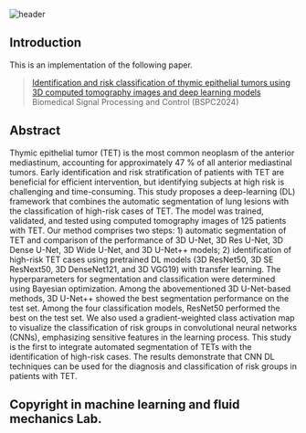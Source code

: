 ![header](https://capsule-render.vercel.app/api?type=venom&text=Thymoma%20Segmentation&fontAlign=50&fontAlignY=50&fontSize=40&color=0:FBC2EB,100:A6C1EE&fontColor=white)


## Introduction
This is an implementation of the following paper.
> [Identification and risk classification of thymic epithelial tumors using 3D computed tomography images and deep learning models](https://www.sciencedirect.com/science/article/pii/S1746809424005317)
 Biomedical Signal Processing and Control (BSPC2024)

## Abstract
Thymic epithelial tumor (TET) is the most common neoplasm of the anterior mediastinum, accounting for approximately 47 % of all anterior mediastinal tumors. Early identification and risk stratification of patients with TET are beneficial for efficient intervention, but identifying subjects at high risk is challenging and time-consuming. This study proposes a deep-learning (DL) framework that combines the automatic segmentation of lung lesions with the classification of high-risk cases of TET. The model was trained, validated, and tested using computed tomography images of 125 patients with TET. Our method comprises two steps: 1) automatic segmentation of TET and comparison of the performance of 3D U-Net, 3D Res U-Net, 3D Dense U-Net, 3D Wide U-Net, and 3D U-Net++ models; 2) identification of high-risk TET cases using pretrained DL models (3D ResNet50, 3D SE ResNext50, 3D DenseNet121, and 3D VGG19) with transfer learning. The hyperparameters for segmentation and classification were determined using Bayesian optimization. Among the abovementioned 3D U-Net-based methods, 3D U-Net++ showed the best segmentation performance on the test set. Among the four classification models, ResNet50 performed the best on the test set. We also used a gradient-weighted class activation map to visualize the classification of risk groups in convolutional neural networks (CNNs), emphasizing sensitive features in the learning process. This study is the first to integrate automated segmentation of TETs with the identification of high-risk cases. The results demonstrate that CNN DL techniques can be used for the diagnosis and classification of risk groups in patients with TET.


## Copyright in machine learning and fluid mechanics Lab.
